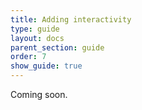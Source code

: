 ```yaml
---
title: Adding interactivity
type: guide
layout: docs
parent_section: guide
order: 7
show_guide: true
---
```


Coming soon.
